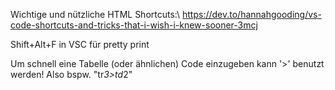 Wichtige und nützliche HTML Shortcuts:\\
https://dev.to/hannahgooding/vs-code-shortcuts-and-tricks-that-i-wish-i-knew-sooner-3mcj

Shift+Alt+F in VSC für pretty print

Um schnell eine Tabelle (oder ähnlichen) Code einzugeben kann '>' benutzt werden! Also bspw. "tr*3>td*2"